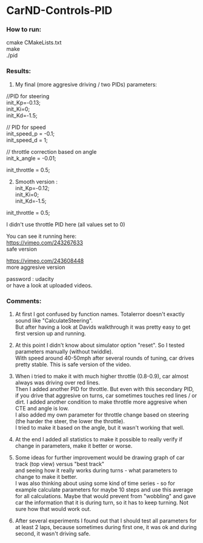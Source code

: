 # CarND-Controls-PID

### How to run:
cmake CMakeLists.txt  
make  
./pid  

### Results:
1) My final (more aggresive driving / two PIDs) parameters:  

//PID for steering  
init_Kp=-0.13;  
init_Ki=0;  
init_Kd=-1.5;  

// PID for speed  
init_speed_p = -0.1;   
init_speed_d = 1;   

// throttle correction based on angle  
init_k_angle = -0.01;  

init_throttle = 0.5;  


2) Smooth version :  
init_Kp=-0.12;  
init_Ki=0;  
init_Kd=-1.5;  

init_throttle = 0.5;  

I didn't use throttle PID here (all values set to 0)  


You can see it running here:  
https://vimeo.com/243267633  
safe version  

https://vimeo.com/243608448  
more aggresive version  

password : udacity  
or have a look at uploaded videos.   


### Comments:
1) At first I got confused by function names. Totalerror doesn't exactly sound like "CalculateSteering".  
But after having a look at Davids walkthrough it was pretty easy to get first version up and running.   

2) At this point I didn't know about simulator option "reset". So I tested parameters manually (without twiddle).  
With speed around 40-50mph after several rounds of tuning, car drives pretty stable. This is safe version of the video.  

3) When i tried to make it with much higher throttle (0.8-0.9), car almost always was driving over red lines.  
Then I added another PID for throttle. But even with this secondary PID, if you drive that aggresive on turns, car sometimes 
touches red lines / or dirt. I added another condition to make throttle more aggresive when CTE and angle is low.   
I also added my own parameter for throttle change based on steering (the harder the steer, the lower the throttle).  
I tried to make it based on the angle, but it wasn't working that well. 

4) At the end I added all statistics to make it possible to really verify if change in parameters, make it better or worse.   

5) Some ideas for further improvement would be drawing graph of car track (top view) versus "best track"   
and seeing how it really works during turns - what parameters to change to make it better.   
I was also thinking about using some kind of time series - so for example calculate parameters for maybe 10 steps and use this average for all calculations. Maybe that would prevent from "wobbling" and gave car the information that it is during turn, so it has to keep turning. Not sure how that would work out.   

6) After several experiments I found out that I should test all parameters for at least 2 laps, because sometimes during first one, it was ok and during second, it wasn't driving safe. 







 
 
